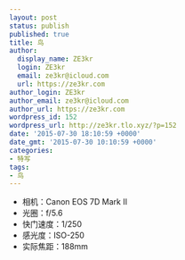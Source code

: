 ```yaml
---
layout: post
status: publish
published: true
title: 鸟
author:
  display_name: ZE3kr
  login: ZE3kr
  email: ze3kr@icloud.com
  url: https://ze3kr.com
author_login: ZE3kr
author_email: ze3kr@icloud.com
author_url: https://ze3kr.com
wordpress_id: 152
wordpress_url: http://ze3kr.tlo.xyz/?p=152
date: '2015-07-30 18:10:59 +0000'
date_gmt: '2015-07-30 10:10:59 +0000'
categories:
- 特写
tags:
- 鸟
---
```

<ul>
<li>相机：Canon EOS 7D Mark II</li>
<li>光圈：f/5.6</li>
<li>快门速度：1/250</li>
<li>感光度：ISO-250</li>
<li>实际焦距：188mm</li>
</ul>
